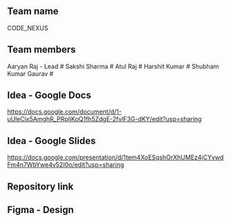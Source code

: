 ## Team name

CODE_NEXUS

## Team members

 Aaryan Raj - Lead #
 Sakshi Sharma #
 Atul Raj #
 Harshit Kumar #
 Shubham Kumar Gaurav #
 
 ## Idea - Google Docs
 
 https://docs.google.com/document/d/1-uUleCix5AmghR_PRpljKoQ1fh5ZdgE-2fvlF3G-dKY/edit?usp=sharing
 
 ## Idea - Google Slides
 
 https://docs.google.com/presentation/d/1tem4XoESqshOrXhUMEz4jCYvwdFm4n7WbYwe4v52I0o/edit?usp=sharing

 ## Repository link



 ## Figma - Design
